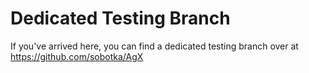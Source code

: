 # Dedicated Testing Branch

If you've arrived here, you can find a
dedicated testing branch over at
https://github.com/sobotka/AgX
